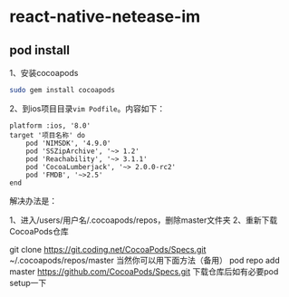 # react-native-netease-im

## pod install

1、安装cocoapods

```bash
sudo gem install cocoapods
```

2、到ios项目目录`vim Podfile`。内容如下：

```
platform :ios, '8.0'
target '项目名称' do
    pod 'NIMSDK', '4.9.0'
    pod 'SSZipArchive', '~> 1.2'
    pod 'Reachability', '~> 3.1.1'
    pod 'CocoaLumberjack', '~> 2.0.0-rc2'
    pod 'FMDB', '~>2.5'
end
```


解决办法是：

1、进入/users/用户名/.cocoapods/repos，删除master文件夹
2、重新下载CocoaPods仓库

git clone https://git.coding.net/CocoaPods/Specs.git ~/.cocoapods/repos/master
当然你可以用下面方法（备用）
pod repo add master https://github.com/CocoaPods/Specs.git
下载仓库后如有必要pod setup一下
